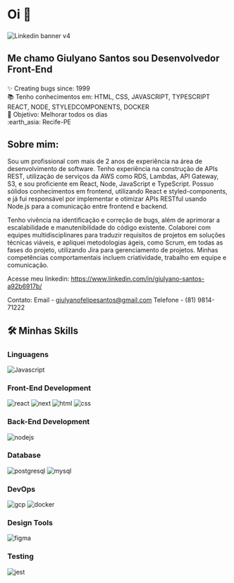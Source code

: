 <h1 align="left">Oi 👋 </h1>

###
![Linkedin banner v4](https://user-images.githubusercontent.com/94020264/180661096-ffbd17fe-ed13-49ce-8de9-191fd53ea9fa.png)


<h2 align="left">Me chamo Giulyano Santos sou Desenvolvedor Front-End</h2>

###

<p align="left">✨ Creating bugs since: 1999<br>📚 Tenho conhecimentos em: HTML, CSS, JAVASCRIPT, TYPESCRIPT REACT, NODE, STYLEDCOMPONENTS, DOCKER <br>🎯 Objetivo: Melhorar todos os dias <br> :earth_asia: Recife-PE </p>

###

<h2 align="left">Sobre mim:</h2>

Sou um profissional com mais de 2 anos de experiência na área de desenvolvimento de software. Tenho experiência na construção de APIs REST, utilização de serviços da AWS como RDS, Lambdas, API Gateway, S3, e sou proficiente em React, Node, JavaScript e TypeScript. Possuo sólidos conhecimentos em frontend, utilizando React e styled-components, e já fui responsável por implementar e otimizar APIs RESTful usando Node.js para a comunicação entre frontend e backend.

Tenho vivência na identificação e correção de bugs, além de aprimorar a escalabilidade e manutenibilidade do código existente. Colaborei com equipes multidisciplinares para traduzir requisitos de projetos em soluções técnicas viáveis, e apliquei metodologias ágeis, como Scrum, em todas as fases do projeto, utilizando Jira para gerenciamento de projetos. Minhas competências comportamentais incluem criatividade, trabalho em equipe e comunicação.
 
Acesse meu linkedin:
https://www.linkedin.com/in/giulyano-santos-a92b6917b/

Contato:
Email - giulyanofelipesantos@gmail.com
Telefone - (81) 9814-71222  </p>

###




## 🛠️ Minhas Skills

### Linguagens

![Javascript](https://img.shields.io/badge/JavaScript-323330?style=for-the-badge&logo=javascript&logoColor=F7DF1E)


### Front-End Development

![react](https://img.shields.io/badge/React-20232A?style=for-the-badge&logo=react&logoColor=61DAFB)
![next](https://img.shields.io/badge/Next-000000?style=for-the-badge&logo=nextdotjs&logoColor=FFFFFF)
![html](https://img.shields.io/badge/HTML5-E34F26?style=for-the-badge&logo=html5&logoColor=white)
![css](https://img.shields.io/badge/CSS3-1572B6?style=for-the-badge&logo=css3&logoColor=white)

### Back-End Development

![nodejs](https://img.shields.io/badge/Node.js-43853D?style=for-the-badge&logo=node.js&logoColor=white)

### Database

![postgresql](https://img.shields.io/badge/PostgreSQL-316192?style=for-the-badge&logo=postgresql&logoColor=white)
![mysql](https://img.shields.io/badge/MySQL-cc6600?style=for-the-badge&logo=mysql&logoColor=white)

### DevOps

![gcp](https://img.shields.io/badge/GCP-4285F4?style=for-the-badge&logo=google-cloud&logoColor=whit)
![docker](https://img.shields.io/badge/Docker-006699?style=for-the-badge&logo=docker&logoColor=white)

### Design Tools
![figma](https://img.shields.io/badge/figma-000000?style=for-the-badge&logo=figma&logoColor=white)


### Testing
![jest](https://img.shields.io/badge/Jest-C21325?style=for-the-badge&logo=jest&logoColor=white)
